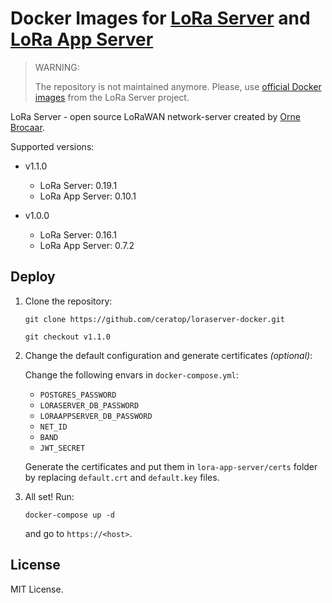 # Docker Images for [LoRa Server](https://github.com/brocaar/loraserver) and [LoRa App Server](https://github.com/brocaar/lora-app-server)

> WARNING:
>
> The repository is not maintained anymore. Please, use [official Docker images](https://docs.loraserver.io/install/docker/) from the LoRa Server project.

LoRa Server - open source LoRaWAN network-server created by [Orne Brocaar](http://www.brocaar.com/).

Supported versions:

 * v1.1.0

   * LoRa Server: 0.19.1
   * LoRa App Server: 0.10.1

 * v1.0.0
   
   * LoRa Server: 0.16.1
   * LoRa App Server: 0.7.2

## Deploy

1. Clone the repository:

    ```
    git clone https://github.com/ceratop/loraserver-docker.git

    git checkout v1.1.0
    ```
1. Change the default configuration and generate certificates _(optional)_:

    Change the following envars in `docker-compose.yml`:
     
     * `POSTGRES_PASSWORD`
     * `LORASERVER_DB_PASSWORD`
     * `LORAAPPSERVER_DB_PASSWORD`
     * `NET_ID`
     * `BAND`
     * `JWT_SECRET`
   
   Generate the certificates and put them in `lora-app-server/certs` folder by replacing `default.crt` and `default.key` files.
   
1. All set! Run:

   ```
   docker-compose up -d
   ```
   
   and go to `https://<host>`.
   
## License

MIT License.
